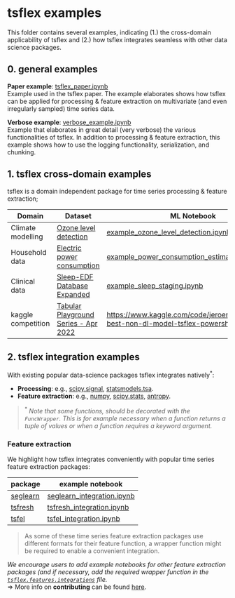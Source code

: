 # tsflex examples

This folder contains several examples, indicating (1.) the cross-domain applicability of tsflex and (2.) how tsflex integrates seamless with other data science packages.

## 0. general examples

**Paper example**: [tsflex_paper.ipynb](https://github.com/predict-idlab/tsflex/blob/main/examples/tsflex_paper.ipynb)  
Example used in the tsflex paper. The example elaborates shows how tsflex can be applied for processing & feature extraction on multivariate (and even irregularly sampled) time series data.
<!-- TODO: add link to the paper -->

**Verbose example**: [verbose_example.ipynb](https://github.com/predict-idlab/tsflex/blob/main/examples/verbose_example.ipynb)  
Example that elaborates in great detail (very verbose) the various functionalities of tsflex. In addition to processing & feature extraction, this example shows how to use the logging functionality, serialization, and chunking.


## 1. tsflex cross-domain examples

tsflex is a domain independent package for time series processing & feature extraction;

| Domain | Dataset | ML Notebook |
| --- | --- | --- |
| Climate modelling | [Ozone level detection](https://archive.ics.uci.edu/ml/datasets/Ozone%20Level%20Detection) | [example_ozone_level_detection.ipynb](https://github.com/predict-idlab/tsflex/blob/main/examples/example_ozone_level_detection.ipynb) |  
| Household data | [Electric power consumption](https://archive.ics.uci.edu/ml/datasets/Individual+household+electric+power+consumption) | [example_power_consumption_estimation.ipynb](example_power_consumption_estimation.ipynb) |
| Clinical data | [Sleep-EDF Database Expanded](https://physionet.org/content/sleep-edfx/1.0.0/) | [example_sleep_staging.ipynb](example_sleep_staging.ipynb) |
| kaggle competition | [Tabular Playground Series - Apr 2022](https://www.kaggle.com/competitions/tabular-playground-series-apr-2022)| https://www.kaggle.com/code/jeroenvdd/tpsapr22-best-non-dl-model-tsflex-powershap | 


<!-- | Wearable data | [WESAD - Wearable stress & affect detection](https://archive.ics.uci.edu/ml/datasets/WESAD+%28Wearable+Stress+and+Affect+Detection%29) | [verbose_example.ipynb](verbose_example.ipynb) - <br>`TODO` create a notebook that uses the whole wesad dataset -->

<!-- ML notebooks with sklearn, tslearn, sktime -->

## 2. tsflex integration examples

With existing popular data-science packages tsflex integrates natively<sup>*</sup>:
* **Processing**: e.g., [scipy.signal](https://docs.scipy.org/doc/scipy/reference/tutorial/signal.html), [statsmodels.tsa](https://www.statsmodels.org/stable/tsa.html#time-series-filters).
* **Feature extraction**: e.g., [numpy](https://numpy.org/doc/stable/reference/routines.html), [scipy.stats](https://docs.scipy.org/doc/scipy/reference/tutorial/stats.html), [antropy](https://raphaelvallat.com/antropy/build/html/api.html).

> <sup>*</sup> *Note that some functions, should be decorated with the `FuncWrapper`. This is for example necessary when a function returns a tuple of values or when a function requires a keyword argument.*


### Feature extraction

We highlight how tsflex integrates conveniently with popular time series feature extraction packages:

| package | example notebook |
| --- | --- |
| [seglearn](https://dmbee.github.io/seglearn/feature_functions.html) | [seglearn_integration.ipynb](https://github.com/predict-idlab/tsflex/blob/main/examples/seglearn_integration.ipynb)
| [tsfresh](https://tsfresh.readthedocs.io/en/latest/text/list_of_features.html) | [tsfresh_integration.ipynb](https://github.com/predict-idlab/tsflex/blob/main/examples/tsfresh_integration.ipynb) |
| [tsfel](https://tsfel.readthedocs.io/en/latest/descriptions/feature_list.html) | [tsfel_integration.ipynb](https://github.com/predict-idlab/tsflex/blob/main/examples/tsfel_integration.ipynb) |


> As some of these time series feature extraction packages use different formats for their feature function, a wrapper function might be required to enable a convenient integration.  

*We encourage users to add example notebooks for other feature extraction packages (and if necessary, add the required wrapper function in the [`tsflex.features.integrations`](https://github.com/predict-idlab/tsflex/blob/main/tsflex/features/integrations.py) file.*  
=> More info on **contributing** can be found [here](https://github.com/predict-idlab/tsflex/blob/main/CONTRIBUTING.md).
